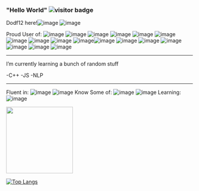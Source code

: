 ### "Hello World" ![visitor badge](https://visitor-badge.glitch.me/badge?page_id=Dodf12.visitor-badge&left_color=orange&right_color=green&left_text=Visitors)

Dodf12 here!![image](https://user-images.githubusercontent.com/87663453/193499722-ef9f38a0-7ad3-4a1e-a7fa-225a64f54cef.png) ![image](https://user-images.githubusercontent.com/87663453/193499767-aa9d0bb4-be31-4cbe-828b-c3c837a1f85d.png)


Proud User of:
![image](https://img.shields.io/badge/Vivaldi-EF3939?style=for-the-badge&logo=Vivaldi&logoColor=white)
![image](https://img.shields.io/badge/GIT-E44C30?style=for-the-badge&logo=git&logoColor=white) ![image](https://img.shields.io/badge/windows%20terminal-4D4D4D?style=for-the-badge&logo=windows%20terminal&logoColor=white) ![image](https://img.shields.io/badge/Visual_Studio_Code-0078D4?style=for-the-badge&logo=visual%20studio%20code&logoColor=white) ![image](	https://img.shields.io/badge/Coursera-0056D2?style=for-the-badge&logo=Coursera&logoColor=white) ![image](https://img.shields.io/badge/Duolingo-58CC02?style=for-the-badge&logo=Duolingo&logoColor=white) ![image](https://img.shields.io/badge/blender-%23F5792A.svg?style=for-the-badge&logo=blender&logoColor=white) ![image](https://img.shields.io/badge/MongoDB-4EA94B?style=for-the-badge&logo=mongodb&logoColor=white) ![image](	https://img.shields.io/badge/Vercel-000000?style=for-the-badge&logo=vercel&logoColor=white) ![image](	https://img.shields.io/badge/Spotify-1ED760?&style=for-the-badge&logo=spotify&logoColor=white)![image](	https://img.shields.io/badge/Microsoft-666666?style=for-the-badge&logo=microsoft&logoColor=white) ![image](https://img.shields.io/badge/Medium-12100E?style=for-the-badge&logo=medium&logoColor=white) ![image](https://img.shields.io/badge/Linux-FCC624?style=for-the-badge&logo=linux&logoColor=black) ![image](https://img.shields.io/badge/GitHub-100000?style=for-the-badge&logo=github&logoColor=white) ![image](https://img.shields.io/badge/Kaggle-20BEFF?style=for-the-badge&logo=Kaggle&logoColor=white) ![image](https://img.shields.io/badge/LinkedIn-0077B5?style=for-the-badge&logo=linkedin&logoColor=white) ![image](https://img.shields.io/badge/Reddit-FF4500?style=for-the-badge&logo=reddit&logoColor=white)
 

_________________________________________________________________________________________________________________________________________________________________________
I’m currently learning a bunch of random stuff

-C++
-JS
-NLP

_________________________________________________________________________________________________________________________________________________________________________

Fluent in:
![image](https://img.shields.io/badge/Python-3776AB?style=for-the-badge&logo=python&logoColor=white) ![image](https://img.shields.io/badge/Java-ED8B00?style=for-the-badge&logo=openjdk&logoColor=white)
Know Some of:
![image](	https://img.shields.io/badge/C%2B%2B-00599C?style=for-the-badge&logo=c%2B%2B&logoColor=white) ![image](https://img.shields.io/badge/HTML-239120?style=for-the-badge&logo=html5&logoColor=white)
Learning:
![image](https://img.shields.io/badge/CSS-239120?&style=for-the-badge&logo=css3&logoColor=white)

<img height="180em" src="https://github-readme-stats.vercel.app/api?username=Dodf12&show_icons=true&hide_border=true&&count_private=true&include_all_commits=true" />

[![Top Langs](https://github-readme-stats.vercel.app/api/top-langs/?username=Dodf12)](https://github.com/Dodf12/github-readme-stats)

<!--
**Dodf12/Dodf12** is a ✨ _special_ ✨ repository because its `README.md` (this file) appears on your GitHub profile.

Here are some ideas to get you started:

- 🔭 I’m currently working on ...
- 🌱 I’m currently learning ...
- 👯 I’m looking to collaborate on ...
- 🤔 I’m looking for help with ...
- 💬 Ask me about ...
- 📫 How to reach me: ...
- 😄 Pronouns: ...
- ⚡ Fun fact: ...
-->
